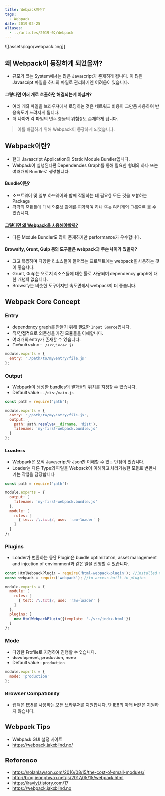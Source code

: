 ```yaml
---
title: Webpack이란?
tags:
  - Webpack
date: 2019-02-25
aliases: 
  - ../articles/2019-02/Webpack
---
```


![[assets/logo/webpack.png]]

## 왜 Webpack이 등장하게 되었을까?
- 규모가 있는 System에서는 많은 Javascript가 존재하게 됩니다. 이 많은 Javascript 파일을 하나의 파일로 관리하기엔 어려움이 있습니다.

#### 그렇다면 여러 개로 호출하면 해결되는게 아닐까?
- 여러 개의 파일을 브라우져에서 로딩하는 것은 네트워크 비용이 그만큼 사용하여 반응속도가 느려지게 됩니다.
- 더 나아가 각 파일의 변수 충돌의 위험성도 존재하게 됩니다.

> 이를 해결하기 위해 Webpack이 등장하게 되었습니다.

## Webpack이란?
- 현대 Javascript Application의 Static Module Bundler입니다.
- Webpack이 실행된다면 Dependencies Graph를 통해 필요한 형태의 하나 또는 여러개의 Bundle로 생성합니다.

#### Bundle이란?
- 소프트웨어 및 일부 하드웨어와 함께 작동하는 데 필요한 모든 것을 포함하는 Package
- 각각의 모듈들에 대해 의존성 관계를 파악하여 하나 또는 여러개의 그룹으로 볼 수 있습니다.


#### [그렇다면 왜 Webpack을 사용해야할까?](https://webpack.js.org/concepts/why-webpack/)
- 다른 Module Bundler도 많이 존재하지만 performance가 우수합니다.

#### Browsify, Grunt, Gulp 등의 도구들은 webpack과 무슨 차이가 있을까?
- 크고 복잡하며 다양한 리소스들이 들어있는 프로젝트에는 webpack을 사용하는 것이 좋습니다.
- Grunt, Gulp는 오로지 리소스들에 대한 툴로 사용되며 dependency graph에 대한 개념이 없습니다.
- Browsify는 비슷한 도구이지만 속도면에서 webpack이 더 좋습니다.


## Webpack Core Concept

### Entry
- dependency graph를 만들기 위해 필요한 `Input Source`입니다.
- 직/간접적으로 의존성을 가진 모듈들을 이해합니다.
- 여러개의 entry가 존재할 수 있습니다.
- Default value : `./src/index.js`

```javascript
module.exports = {
  entry: './path/to/my/entry/file.js'
};
```

### Output
- Webpack이 생성한 bundles의 결과물의 위치를 지정할 수 있습니다.
- Default value : `./dist/main.js`

```javascript
const path = require('path');

module.exports = {
  entry: './path/to/my/entry/file.js',
  output: {
    path: path.resolve(__dirname, 'dist'),
    filename: 'my-first-webpack.bundle.js'
  }
};
```

### Loaders
- Webpack은 오직 Javascript와 Json만 이해할 수 있는 단점이 있습니다.
- Loader는 다른 Type의 파일을 Webpack이 이해하고 처리가능한 모듈로 변환시키는 작업을 담당합니다.

```javascript
const path = require('path');

module.exports = {
  output: {
    filename: 'my-first-webpack.bundle.js'
  },
  module: {
    rules: [
      { test: /\.txt$/, use: 'raw-loader' }
    ]
  }
};
```

### Plugins
- Loader가 변환하는 동안 Plugin은 bundle optimization, asset management and injection of environment과 같은 일을 진행할 수 있습니다.

```javascript
const HtmlWebpackPlugin = require('html-webpack-plugin'); //installed via npm
const webpack = require('webpack'); //to access built-in plugins

module.exports = {
  module: {
    rules: [
      { test: /\.txt$/, use: 'raw-loader' }
    ]
  },
  plugins: [
    new HtmlWebpackPlugin({template: './src/index.html'})
  ]
};
```
### Mode
- 다양한 Profile로 지정하여 진행할 수 있습니다.
- development, production, none
- Default value : `production`

```javascript
module.exports = {
  mode: 'production'
};
```

### Browser Compatibility
- 웹팩은 ES5를 사용하는 모든 브라우저를 지원합니다. 단 IE8의 아래 버젼은 지원하지 않습니다.

## Webpack Tips
- Webpack GUI 설정 사이트
- <https://webpack.jakoblind.no/>

## Reference
- <https://nolanlawson.com/2016/08/15/the-cost-of-small-modules/>
- <http://blog.jeonghwan.net/js/2017/05/15/webpack.html>
- <https://haviyj.tistory.com/17>
- <https://webpack.jakoblind.no>
